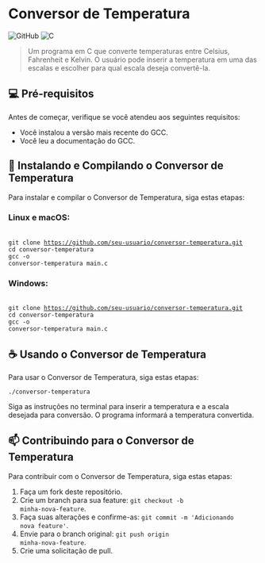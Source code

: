 # Conversor de Temperatura

![GitHub](https://img.shields.io/badge/github-%23121011.svg?style=for-the-badge&logo=github&logoColor=white)
![C](https://img.shields.io/badge/c-%2300599C.svg?style=for-the-badge&logo=c&logoColor=white)

> Um programa em C que converte temperaturas entre Celsius, Fahrenheit e Kelvin. O usuário pode inserir a temperatura em uma das escalas e escolher para qual escala deseja convertê-la.

## 💻 Pré-requisitos

Antes de começar, verifique se você atendeu aos seguintes requisitos:

- Você instalou a versão mais recente do GCC.
- Você leu a documentação do GCC.

## 🚀 Instalando e Compilando o Conversor de Temperatura

Para instalar e compilar o Conversor de Temperatura, siga estas etapas:

### Linux e macOS:
</br><code>git clone https://github.com/seu-usuario/conversor-temperatura.git</code></br>
<code>cd conversor-temperatura</code></br>
<code>gcc -o conversor-temperatura main.c</code>

### Windows:
</br><code>git clone https://github.com/seu-usuario/conversor-temperatura.git</code></br>
<code>cd conversor-temperatura</code></br>
<code>gcc -o conversor-temperatura main.c</code>

## ☕ Usando o Conversor de Temperatura

Para usar o Conversor de Temperatura, siga estas etapas:

<code>./conversor-temperatura</code>

Siga as instruções no terminal para inserir a temperatura e a escala desejada para conversão. O programa informará a temperatura convertida.

## 📫 Contribuindo para o Conversor de Temperatura

Para contribuir com o Conversor de Temperatura, siga estas etapas:

1. Faça um fork deste repositório.
2. Crie um branch para sua feature: <code>git checkout -b minha-nova-feature</code>.
3. Faça suas alterações e confirme-as: <code>git commit -m 'Adicionando nova feature'</code>.
4. Envie para o branch original: <code>git push origin minha-nova-feature</code>.
5. Crie uma solicitação de pull.
